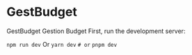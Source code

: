 # GestBudget

GestBudget Gestion Budget First, run the development server: 

`npm run dev` 
Or 
`yarn dev` 
`# or` 
`pnpm dev `

